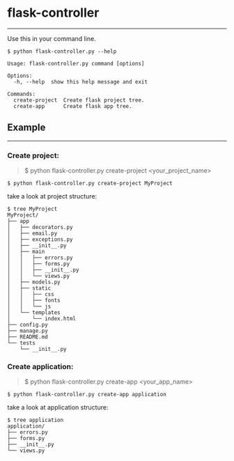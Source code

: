 # flask-controller
___
Use this in your command line.

    $ python flask-controller.py --help
    
    Usage: flask-controller.py command [options]

    Options:
      -h, --help  show this help message and exit

    Commands:
      create-project  Create flask project tree.
      create-app      Create flask app tree.


## Example
___

### Create project:

> $ python flask-controller.py create-project <your_project_name>

    $ python flask-controller.py create-project MyProject

take a look at project structure:
    
    $ tree MyProject
    MyProject/
    ├── app
    │   ├── decorators.py
    │   ├── email.py
    │   ├── exceptions.py
    │   ├── __init__.py
    │   ├── main
    │   │   ├── errors.py
    │   │   ├── forms.py
    │   │   ├── __init__.py
    │   │   └── views.py
    │   ├── models.py
    │   ├── static
    │   │   ├── css
    │   │   ├── fonts
    │   │   └── js
    │   └── templates
    │       └── index.html
    ├── config.py
    ├── manage.py
    ├── README.md
    └── tests
        └── __init__.py

### Create application:

> $ python flask-controller.py create-app <your_app_name>

    $ python flask-controller.py create-app application
    
take a look at application structure:

    $ tree application
    application/
    ├── errors.py
    ├── forms.py
    ├── __init__.py
    └── views.py
